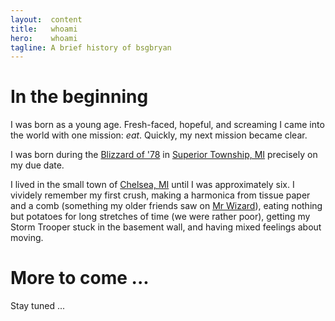 ```yaml
---
layout:  content
title:   whoami
hero:    whoami
tagline: A brief history of bsgbryan
---
```


# In the beginning

I was born as a young age. Fresh-faced, hopeful, and screaming I came into the
world with one mission: _eat_. Quickly, my next mission became clear.

I was born during the [Blizzard of '78](http://www.blizzardof78.org/) in
[Superior Township, MI](https://www.google.com/maps/place/Superior+Charter+Twp,+MI/@42.3042811,-83.6729353,12z/data=!3m1!4b1!4m5!3m4!1s0x883caa107d008219:0x64b83e033a683017!8m2!3d42.3010178!4d-83.6051935) precisely on my due
date.

I lived in the small town of [Chelsea, MI](https://www.google.com/maps/place/Chelsea,+MI+48118/@42.3140786,-84.0557904,13z/data=!3m1!4b1!4m5!3m4!1s0x883ccd94fe56d5e9:0x4cdc35f9fb05974f!8m2!3d42.3180919!4d-84.0205029) until I was approximately
six. I vividely remember my first crush, making a harmonica from tissue paper
and a comb (something my older friends saw on [Mr Wizard](http://www.imdb.com/title/tt0085060/)),
eating nothing but potatoes for long stretches of time (we were rather poor),
getting my Storm Trooper stuck in the basement wall, and having mixed feelings
about moving.

# More to come ...

Stay tuned ...
